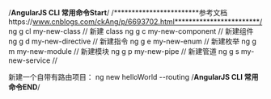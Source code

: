 
/************************AngularJS CLI 常用命令Start************************/
/************************参考文档https://www.cnblogs.com/ckAng/p/6693702.html************************/
ng g cl my-new-class // 新建 class 
ng g c my-new-component // 新建组件 
ng g d my-new-directive // 新建指令 
ng g e my-new-enum // 新建枚举 
ng g m my-new-module // 新建模块 
ng g p my-new-pipe // 新建管道 
ng g s my-new-service // 


新建一个自带有路由项目：
ng new helloWorld --routing
/************************AngularJS CLI 常用命令END************************/